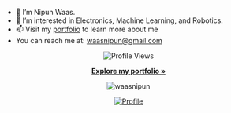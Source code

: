 - 👋 I’m Nipun Waas.
- 👀 I’m interested in Electronics, Machine Learning, and Robotics.
- 📫 Visit my <a href="https://waasnipun.github.io/">portfolio</a> to learn more about me
- You can reach me at: waasnipun@gmail.com

<div align="center" width="50">
 <!-- <img src="https://github.com/kavindaperera/kavindaperera/blob/main/images/dev-working_rounded.gif" data-canonical src="https://github.com/kavindaperera/kavindaperera/blob/main/images/dev-working_rounded.gif" width="250" height="160" /> -->
  
  ![Profile Views](https://komarev.com/ghpvc/?username=waasnipun&color=blue)

  <a href="https://github.com/sense-iot/DataStreamPilot"><strong>Explore my portfolio »</strong></a>
  
  <p><img align="center" src="https://github-readme-streak-stats.herokuapp.com/?user=waasnipun" alt="waasnipun"/></p> 
  <a href="https://github.com/waasnipun">
    <img alt="Profile" align="center" src="https://github-readme-stats.vercel.app/api?username=waasnipun&count_private=true&show_icons=true&custom_title=My%20Github%20Statistics&include_all_commits=true" />
  </a>
</div>
<!--
## Technologies & Tools

![](https://img.shields.io/badge/Code-Python-informational?style=flat&logo=python&logoColor=white&color=2bbc8a)
![](https://img.shields.io/badge/Code-Java-informational?style=flat&logo=java&logoColor=white&color=2bbc8a)
![](https://img.shields.io/badge/Code-Cpp-informational?style=flat&logo=c&logoColor=white&color=2bbc8a)
![](https://img.shields.io/badge/Framework-Flutter-informational?style=flat&logo=flutter&logoColor=white&color=2bbc8a)
![](https://img.shields.io/badge/Framework-Firebase-informational?style=flat&logo=firebase&logoColor=white&color=2bbc8a)
![](https://img.shields.io/badge/Cloud-AWS-informational?style=flat&logo=amazon-aws&logoColor=white&color=2bbc8a)
![](https://img.shields.io/badge/DevOps-Docker-informational?style=flat&logo=docker&logoColor=white&color=2bbc8a)
![](https://img.shields.io/badge/Version-GitHub-informational?style=flat&logo=github&logoColor=white&color=2bbc8a)
![](https://img.shields.io/badge/Editor-VSCode-informational?style=flat&logo=visual-studio-code&logoColor=white&color=2bbc8a)
![](https://img.shields.io/badge/Editor-Vim-informational?style=flat&logo=vim&logoColor=white&color=2bbc8a)

[twitter]: https://twitter.com/nipun_waas
[linkedin]: https://linkedin.com/in/nipun-waas -->
